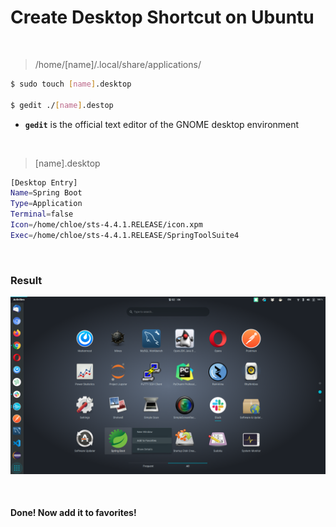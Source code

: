 # Create Desktop Shortcut on Ubuntu

<br>

>  /home/[name]/.local/share/applications/

```bash
$ sudo touch [name].desktop

$ gedit ./[name].destop
```

- **`gedit`** is the official text editor of the GNOME desktop environment

<br>

> [name].desktop

```bash
[Desktop Entry]
Name=Spring Boot
Type=Application
Terminal=false
Icon=/home/chloe/sts-4.4.1.RELEASE/icon.xpm
Exec=/home/chloe/sts-4.4.1.RELEASE/SpringToolSuite4
```

<br>

### Result

![](../../images/desktop-shortcut.png)

<br>

#### Done! Now add it to favorites!



<br>





